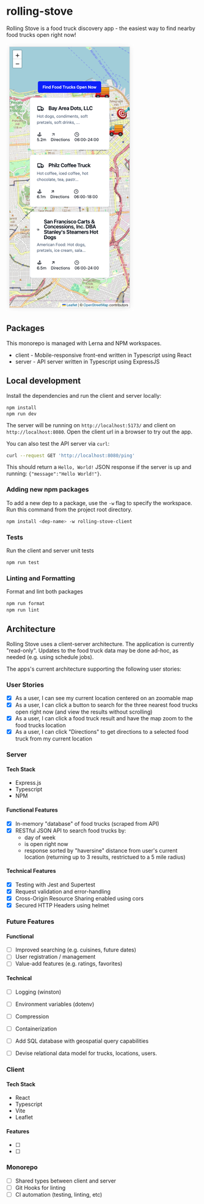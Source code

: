 # rolling-stove

Rolling Stove is a food truck discovery app - the easiest way to find nearby food trucks open right now!

![Rolling Stone app UI](./rolling-stove.png)

## Packages

This monorepo is managed with Lerna and NPM workspaces.

* client - Mobile-responsive front-end written in Typescript using React
* server - API server written in Typescript using ExpressJS

## Local development

Install the dependencies and run the client and server locally:

```
npm install
npm run dev
```

The server will be running on `http://localhost:5173/` and client on `http://localhost:8080`. Open the client url in a browser to try out the app.

You can also test the API server via `curl`:

```bash
curl --request GET 'http://localhost:8080/ping'
```

This should return a `Hello, World!` JSON response if the server is up and running: `{"message":"Hello World!"}`.

### Adding new npm packages

To add a new dep to a package, use the `-w` flag to specify the workspace. Run this command from the project root directory.

```bash
npm install <dep-name> -w rolling-stove-client
```

### Tests

Run the client and server unit tests

```bash
npm run test
```

### Linting and Formatting

Format and lint both packages

```bash
npm run format
npm run lint
```

## Architecture

Rolling Stove uses a client-server architecture. The application is currently "read-only". Updates to the food truck data may be done ad-hoc, as needed (e.g. using schedule jobs).

The apps's current architecture supporting the following user stories:

### User Stories
* [x] As a user, I can see my current location centered on an zoomable map
* [x] As a user, I can click a button to search for the three nearest food trucks open right now (and view the results without scrolling)
* [x] As a user, I can click a food truck result and have the map zoom to the food trucks location
* [x] As a user, I can click "Directions" to get directions to a selected food truck from my current location

### Server

#### Tech Stack
* Express.js
* Typescript
* NPM

#### Functional Features
* [x] In-memory "database" of food trucks (scraped from API)
* [x] RESTful JSON API to search food trucks by:
    - day of week
    - is open right now
    - response sorted by "haversine" distance from user's current location (returning up to 3 results, restrictued to a 5 mile radius)

#### Technical Features
* [x] Testing with Jest and Supertest
* [x] Request validation and error-handling
* [x] Cross-Origin Resource Sharing enabled using cors
* [x] Secured HTTP Headers using helmet

### Future Features

####  Functional 
* [ ] Improved searching (e.g. cuisines, future dates)
* [ ] User registration / management
* [ ] Value-add features (e.g. ratings, favorites)

#### Technical
* [ ] Logging (winston)
* [ ] Environment variables (dotenv)
* [ ] Compression
* [ ] Containerization
* [ ] Add SQL database with geospatial query capabilities
* [ ] Devise relational data model for trucks, locations, users.


### Client

#### Tech Stack

* React
* Typescript
* Vite
* Leaflet

#### Features
* [ ] 
* [ ]


### Monorepo

* [ ] Shared types between client and server
* [ ] Git Hooks for linting
* [ ] CI automation (testing, linting, etc)